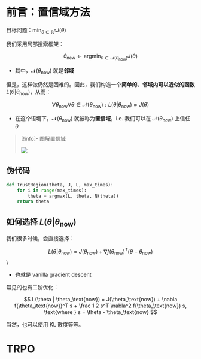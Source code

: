 # 前言：置信域方法

目标问题：$\min_{\theta \in \mathbb R^n} J(\theta)$

我们采用局部搜索框架：

$$
\theta_\text{new} \leftarrow \mathop{\arg\min}_{\theta \in \mathcal N(\theta_\text{now})} J(\theta)
$$

- 其中，$\mathcal N(\theta_\text{now})$ 就是**邻域**

但是，这样做仍然是困难的。因此，我们构造一个**简单的、邻域内可以近似的函数** $L(\theta | \theta_\text{now})$，从而：

$$
\forall \theta_\text{now} \forall \theta \in \mathcal N(\theta_\text{now}): L(\theta | \theta_\text{now}) \approx J(\theta)
$$

- 在这个语境下，$\mathcal N(\theta_\text{now})$ 就被称为**置信域**，i.e. 我们可以在 $\mathcal N(\theta_\text{now})$ 上信任 $\theta$

> [!info]- 图解置信域
> 
> <img src="https://gitlab.com/mtdickens1998/mtd-images/-/raw/main/img/2024/07/8_20_40_7_202407082040510.png"/>

## 伪代码

```python
def TrustRegion(theta, J, L, max_times):
    for i in range(max_times):
        theta = argmax(L, theta, N(theta))
    return theta
```

## 如何选择 $L(\theta | \theta_\text{now})$

我们很多时候，会直接选择：

$$
L(\theta | \theta_\text{now}) = J(\theta_\text{now}) + \nabla f(\theta_\text{now})^T (\theta - \theta_\text{now})
$$
\
- 也就是 vanilla gradient descent

常见的也有二阶优化：

$$
L(\theta | \theta_\text{now}) = J(\theta_\text{now}) + \nabla f(\theta_\text{now})^T s + \frac 1 2 s^T \nabla^2 f(\theta_\text{now}) s, \text{where } s = \theta - \theta_\text{now}
$$

当然，也可以使用 KL 散度等等。

# TRPO


